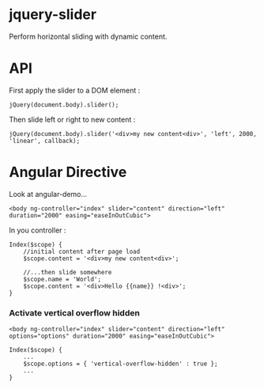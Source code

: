 jquery-slider
=============

Perform horizontal sliding with dynamic content.

API
=============

First apply the slider to a DOM element :

	jQuery(document.body).slider();
	
Then slide left or right to new content :

	jQuery(document.body).slider('<div>my new content<div>', 'left', 2000, 'linear', callback);

Angular Directive
=============

Look at angular-demo...

	<body ng-controller="index" slider="content" direction="left" duration="2000" easing="easeInOutCubic">

In you controller :

	Index($scope) {
		//initial content after page load
		$scope.content = '<div>my new content<div>';
		
		//...then slide somewhere
		$scope.name = 'World';
		$scope.content = '<div>Hello {{name}} !<div>';
	}	

### Activate vertical overflow hidden

	<body ng-controller="index" slider="content" direction="left" options="options" duration="2000" easing="easeInOutCubic"> 
	
	Index($scope) {
		...
		$scope.options = { 'vertical-overflow-hidden' : true };
		...
	}
